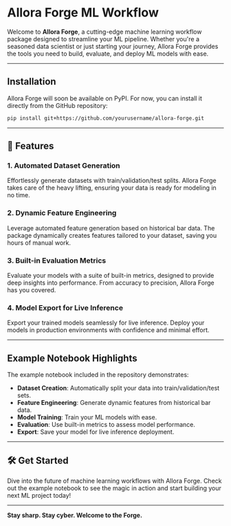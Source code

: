 # Allora Forge ML Workflow  

Welcome to **Allora Forge**, a cutting-edge machine learning workflow package designed to streamline your ML pipeline. Whether you're a seasoned data scientist or just starting your journey, Allora Forge provides the tools you need to build, evaluate, and deploy ML models with ease.  

---

## Installation  

Allora Forge will soon be available on PyPI. For now, you can install it directly from the GitHub repository:  

```bash  
pip install git+https://github.com/yourusername/allora-forge.git  
```  

---

## 🌌 Features  

### 1. **Automated Dataset Generation**  
Effortlessly generate datasets with train/validation/test splits. Allora Forge takes care of the heavy lifting, ensuring your data is ready for modeling in no time.  

### 2. **Dynamic Feature Engineering**  
Leverage automated feature generation based on historical bar data. The package dynamically creates features tailored to your dataset, saving you hours of manual work.  

### 3. **Built-in Evaluation Metrics**  
Evaluate your models with a suite of built-in metrics, designed to provide deep insights into performance. From accuracy to precision, Allora Forge has you covered.  

### 4. **Model Export for Live Inference**  
Export your trained models seamlessly for live inference. Deploy your models in production environments with confidence and minimal effort.  

---

## Example Notebook Highlights  

The example notebook included in the repository demonstrates:  
- **Dataset Creation**: Automatically split your data into train/validation/test sets.  
- **Feature Engineering**: Generate dynamic features from historical bar data.  
- **Model Training**: Train your ML models with ease.  
- **Evaluation**: Use built-in metrics to assess model performance.  
- **Export**: Save your model for live inference deployment.  

---

## 🛠️ Get Started  

Dive into the future of machine learning workflows with Allora Forge. Check out the example notebook to see the magic in action and start building your next ML project today!  

---  

**Stay sharp. Stay cyber. Welcome to the Forge.**  